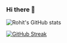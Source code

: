 ### Hi there 👋

![Rohit's GitHub stats](https://github-readme-stats.vercel.app/api?username=RohitRathore1&show_icons=true&theme=transparent)

[![GitHub Streak](http://github-readme-streak-stats.herokuapp.com?user=RohitRathore1&theme=dark&mode=weekly)](https://git.io/streak-stats)

<!--
**RohitRathore1/RohitRathore1** is a ✨ _special_ ✨ repository because its `README.md` (this file) appears on your GitHub profile.

Here are some ideas to get you started:

- 🔭 I’m currently working on ...
- 🌱 I’m currently learning ...
- 👯 I’m looking to collaborate on ...
- 🤔 I’m looking for help with ...
- 💬 Ask me about ...
- 📫 How to reach me: ...
- 😄 Pronouns: ...
- ⚡ Fun fact: ...
-->
